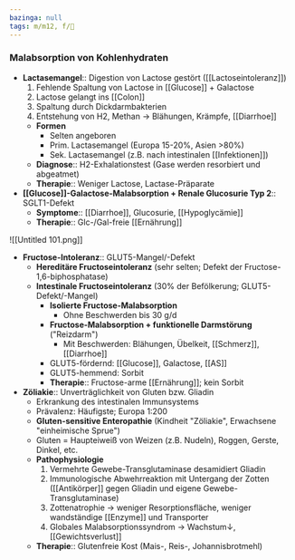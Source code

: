 ```yaml
---
bazinga: null
tags: m/m12, f/💩
---
```

### Malabsorption von Kohlenhydraten
- **Lactasemangel**:: Digestion von Lactose gestört ([[Lactoseintoleranz]])
    1. Fehlende Spaltung von Lactose in [[Glucose]] + Galactose
    2. Lactose gelangt ins [[Colon]]
    3. Spaltung durch Dickdarmbakterien
    4. Entstehung von H2, Methan → Blähungen, Krämpfe, [[Diarrhoe]]
    - **Formen**
        - Selten angeboren
        - Prim. Lactasemangel (Europa 15-20%, Asien >80%)
        - Sek. Lactasemangel (z.B. nach intestinalen [[Infektionen]])
    - **Diagnose**:: H2-Exhalationstest (Gase werden resorbiert und abgeatmet)
    - **Therapie**:: Weniger Lactose, Lactase-Präparate
- **[[Glucose]]-Galactose-Malabsorption + Renale Glucosurie Typ 2**:: SGLT1-Defekt
    - **Symptome**:: [[Diarrhoe]], Glucosurie, [[Hypoglycämie]]
    - **Therapie**:: Glc-/Gal-freie [[Ernährung]]

![[Untitled 101.png]]

- **Fructose-Intoleranz**:: GLUT5-Mangel/-Defekt
    - **Hereditäre Fructoseintoleranz** (sehr selten; Defekt der Fructose-1,6-biphosphatase)
    - **Intestinale Fructoseintoleranz** (30% der Befölkerung; GLUT5-Defekt/-Mangel)
        - **Isolierte Fructose-Malabsorption**
            - Ohne Beschwerden bis 30 g/d
        - **Fructose-Malabsorption + funktionelle Darmstörung** ("Reizdarm")
            - Mit Beschwerden: Blähungen, Übelkeit, [[Schmerz]], [[Diarrhoe]]
        - GLUT5-fördernd: [[Glucose]], Galactose, [[AS]]
        - GLUT5-hemmend: Sorbit
        - **Therapie**:: Fructose-arme [[Ernährung]]; kein Sorbit
- **Zöliakie**:: Unverträglichkeit von Gluten bzw. Gliadin
    - Erkrankung des intestinalen Immunsystems
    - Prävalenz: Häufigste; Europa 1:200
    - **Gluten-sensitive Enteropathie** (Kindheit "Zöliakie", Erwachsene "einheimische Sprue")
    - Gluten = Haupteiweiß von Weizen (z.B. Nudeln), Roggen, Gerste, Dinkel, etc.
    - **Pathophysiologie**
        1. Vermehrte Gewebe-Transglutaminase desamidiert Gliadin
        2. Immunologische Abwehrreaktion mit Untergang der Zotten ([[Antikörper]] gegen Gliadin und eigene Gewebe-Transglutaminase)
        3. Zottenatrophie → weniger Resorptionsfläche, weniger wandständige [[Enzyme]] und Transporter
        4. Globales Malabsorptionssyndrom → Wachstum↓, [[Gewichtsverlust]]
    - **Therapie**:: Glutenfreie Kost (Mais-, Reis-, Johannisbrotmehl)

